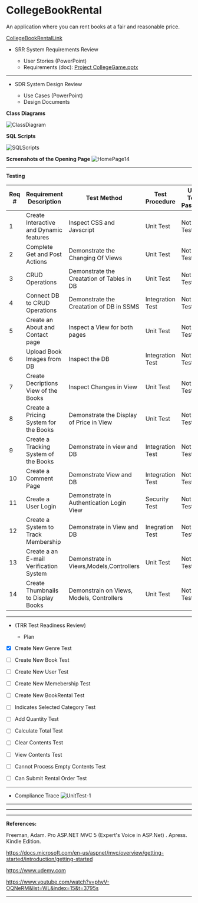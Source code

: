 # CollegeBookRental

An application where you can rent books at a fair and reasonable price. 



[CollegeBookRentalLink](https://collegebookrentaldonnyves.azurewebsites.net/)
- SRR  System Requirements Review

	- User Stories (PowerPoint)
  - Requirements (doc): [Project CollegeGame.pptx](https://github.com/donnyves/CollegeBookRental/files/3076989/Project.CollegeGame.pptx)
---
- SDR  System Design Review

	- Use Cases (PowerPoint)
  - Design Documents

**Class Diagrams**

![ClassDiagram](https://user-images.githubusercontent.com/40510674/56258172-7fa4cd80-6083-11e9-823a-efb39b5d8382.PNG)


**SQL Scripts**

![SQLScripts](https://user-images.githubusercontent.com/40510674/56181491-920b0280-5fc2-11e9-9a1c-b19e427bbb0b.PNG)

  
**Screenshots of the Opening Page**
![HomePage14](https://user-images.githubusercontent.com/40510674/56264883-bb985c80-609c-11e9-89fb-8eaacea67e3f.PNG)

--- 


**Testing**


|Req #|Requirement Description|Test Method| Test Procedure|Unit Test Passed?|Time Stamp|
| ------------- |-------------| -----| --------|------|-----|
|1|Create Interactive and Dynamic features  |Inspect CSS and Javscript  |Unit Test |Not Tested|27APR2019|
|2|Complete Get and Post Actions  |Demonstrate the Changing Of Views|Unit Test|Not Tested|27APR2019|
|3|CRUD Operations|Demonstrate the Creatation of Tables in DB|Unit Test |Not Tested|27APR2019  |
|4|Connect DB to CRUD Operations|Demonstrate the Creatation of DB in SSMS|Integration Test|Not Tested| 27APR2019  |
|5|Create an About and Contact page|Inspect a View for both pages|Unit Test|Not Tested|27APR2019|
|6|Upload Book Images from DB|Inspect the DB |Integration Test|Not Tested|27APR2019|
|7|Create Decriptions View of the Books|Inspect Changes in View |Unit Test|Not Tested| 27APR2019 |
|8|Create a Pricing System for the Books|Demonstrate the Display of Price in View|Unit Test|Not Tested|27APR2019  |
|9|Create a Tracking System of the Books|Demonstrate in view and DB|Integration Test|Not Tested|27APR2019  |
|10|Create a Comment Page|Demonstrate View and DB|Integration Test|Not Tested|27APR2019  |
|11|Create a User Login |Demonstrate in Authentication Login View |Security Test|Not Tested| 27APR2019 |
|12|Create a System to Track Membership  |Demonstrate in View and DB   |Inegration Test|Not Tested| 27APR2019|
|13|Create a an E-mail Verification System |Demonstrate in Views,Models,Controllers |Unit Test|Not Tested|27APR2019  |
|14|Create Thumbnails to Display Books|Demonstrain on Views, Models, Controllers|Unit Test|Not Tested|12MAY2019|


  
---

- (TRR  Test Readiness Review)

	- Plan
- [x] Create New Genre Test
- [ ] Create New Book Test
- [ ] Create New User Test
- [ ] Create New Memebership Test
- [ ] Create New BookRental Test
- [ ] Indicates Selected Category Test
- [ ] Add Quantity Test
- [ ] Calculate Total Test
- [ ] Clear Contents Test
- [ ] View Contents Test
- [ ] Cannot Process Empty Contents Test
- [ ] Can Submit Rental Order Test


---

- Compliance Trace
  ![UnitTest-1](https://user-images.githubusercontent.com/40510674/56087261-09eaf880-5e1c-11e9-8e34-7d2a8d43a277.PNG)
---





---




---








**References:**





Freeman, Adam. Pro ASP.NET MVC 5 (Expert's Voice in ASP.Net) . Apress. Kindle Edition.




https://docs.microsoft.com/en-us/aspnet/mvc/overview/getting-started/introduction/getting-started




https://www.udemy.com



https://www.youtube.com/watch?v=phyV-OQNeRM&list=WL&index=15&t=3795s





---
